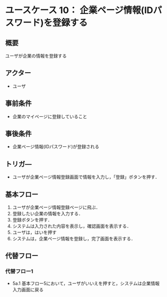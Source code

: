 # ユースケース 10： 企業ページ情報(IDパスワード)を登録する

## 概要
ユーザが企業の情報を登録する

## アクター
- ユーザ

## 事前条件
- 企業のマイページに登録していること

## 事後条件
- 企業ページ情報(IDパスワード)が登録される

## トリガ―
- ユーザが企業ページ情報登録画面で情報を入力し，「登録」ボタンを押す．

## 基本フロー
1. ユーザが企業ページ情報登録ページに飛ぶ．
2. 登録したい企業の情報を入力する．
3. 登録ボタンを押す．
4. システムは入力された内容を表示し，確認画面を表示する．
5. ユーザは，はいを押す
6. システムは，企業ページ情報を登録し，完了画面を表示する．


## 代替フロー
### 代替フロー1
- 5a.1  基本フロー5において，ユーザがいいえを押すと，システムは企業情報入力画面に戻る